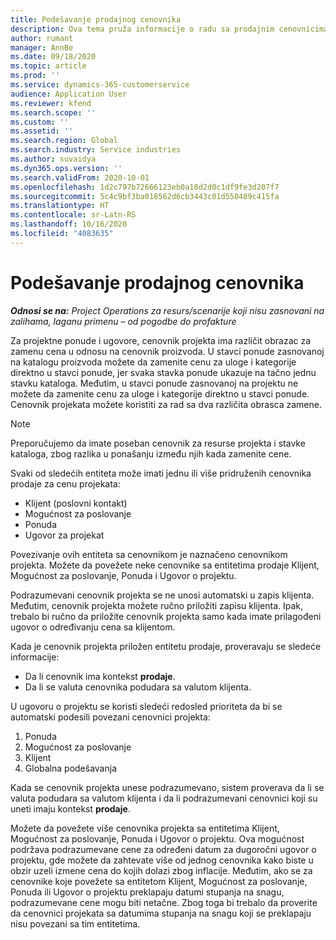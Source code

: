 ```yaml
---
title: Podešavanje prodajnog cenovnika
description: Ova tema pruža informacije o radu sa prodajnim cenovnicima za određivanje cena proizvoda u projektu.
author: rumant
manager: AnnBe
ms.date: 09/18/2020
ms.topic: article
ms.prod: ''
ms.service: dynamics-365-customerservice
audience: Application User
ms.reviewer: kfend
ms.search.scope: ''
ms.custom: ''
ms.assetid: ''
ms.search.region: Global
ms.search.industry: Service industries
ms.author: suvaidya
ms.dyn365.ops.version: ''
ms.search.validFrom: 2020-10-01
ms.openlocfilehash: 1d2c797b72666123eb0a18d2d0c1df9fe3d207f7
ms.sourcegitcommit: 5c4c9bf3ba018562d6cb3443c01d550489c415fa
ms.translationtype: HT
ms.contentlocale: sr-Latn-RS
ms.lasthandoff: 10/16/2020
ms.locfileid: "4083635"
---
```

# <a name="sales-price-list-setup"></a>Podešavanje prodajnog cenovnika

_**Odnosi se na:** Project Operations za resurs/scenarije koji nisu zasnovani na zalihama, laganu primenu – od pogodbe do profakture_

Za projektne ponude i ugovore, cenovnik projekta ima različit obrazac za zamenu cena u odnosu na cenovnik proizvoda. U stavci ponude zasnovanoj na katalogu proizvoda možete da zamenite cenu za uloge i kategorije direktno u stavci ponude, jer svaka stavka ponude ukazuje na tačno jednu stavku kataloga. Međutim, u stavci ponude zasnovanoj na projektu ne možete da zamenite cenu za uloge i kategorije direktno u stavci ponude. Cenovnik projekata možete koristiti za rad sa dva različita obrasca zamene.

> [!NOTE]
> Preporučujemo da imate poseban cenovnik za resurse projekta i stavke kataloga, zbog razlika u ponašanju između njih kada zamenite cene.

Svaki od sledećih entiteta može imati jednu ili više pridruženih cenovnika prodaje za cenu projekata:

- Klijent (poslovni kontakt) 
- Mogućnost za poslovanje 
- Ponuda 
- Ugovor za projekat

Povezivanje ovih entiteta sa cenovnikom je naznačeno cenovnikom projekta. Možete da povežete neke cenovnike sa entitetima prodaje Klijent, Mogućnost za poslovanje, Ponuda i Ugovor o projektu.

Podrazumevani cenovnik projekta se ne unosi automatski u zapis klijenta. Međutim, cenovnik projekta možete ručno priložiti zapisu klijenta. Ipak, trebalo bi ručno da priložite cenovnik projekta samo kada imate prilagođeni ugovor o određivanju cena sa klijentom. 

Kada je cenovnik projekta priložen entitetu prodaje, proveravaju se sledeće informacije:

- Da li cenovnik ima kontekst **prodaje**. 
- Da li se valuta cenovnika podudara sa valutom klijenta. 

U ugovoru o projektu se koristi sledeći redosled prioriteta da bi se automatski podesili povezani cenovnici projekta:

1. Ponuda
2. Mogućnost za poslovanje
3. Klijent 
4. Globalna podešavanja 

Kada se cenovnik projekta unese podrazumevano, sistem proverava da li se valuta podudara sa valutom klijenta i da li podrazumevani cenovnici koji su uneti imaju kontekst **prodaje**.

Možete da povežete više cenovnika projekta sa entitetima Klijent, Mogućnost za poslovanje, Ponuda i Ugovor o projektu. Ova mogućnost podržava podrazumevane cene za određeni datum za dugoročni ugovor o projektu, gde možete da zahtevate više od jednog cenovnika kako biste u obzir uzeli izmene cena do kojih dolazi zbog inflacije. Međutim, ako se za cenovnike koje povežete sa entitetom Klijent, Mogućnost za poslovanje, Ponuda ili Ugovor o projektu preklapaju datumi stupanja na snagu, podrazumevane cene mogu biti netačne. Zbog toga bi trebalo da proverite da cenovnici projekata sa datumima stupanja na snagu koji se preklapaju nisu povezani sa tim entitetima.
